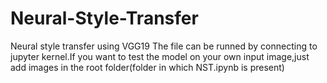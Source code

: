 # Neural-Style-Transfer
Neural style transfer using VGG19
The file can be runned by connecting to jupyter kernel.If you want to test the model on your own input image,just add images in the root folder(folder in which NST.ipynb is present)
